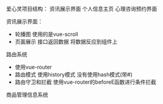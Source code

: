 爱心灵项目结构：
资讯展示界面
个人信息主页
心理咨询预约界面

资讯展示界面：
+ 轮播图 使用的是vue-scroll
+ 页面展示 接口返回数据 将数据反应到组件上

路由系统
+ 使用vue-router
+ 路由模式 使用history模式 没有使用hash模式(带#)
+ 路由守卫和拦截 使用vue-router的beforeE函数进行条件拦截


商品管理信息系统
